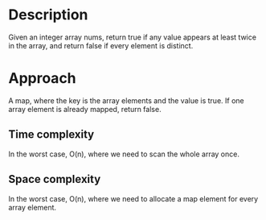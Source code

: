 # Description
Given an integer array nums, return true if any value appears at least twice in the array, and return false if every element is distinct.

# Approach
A map, where the key is the array elements and the value is true. If one array element is already mapped, return false.

## Time complexity
In the worst case, O(n), where we need to scan the whole array once.

## Space complexity
In the worst case, O(n), where we need to allocate a map element for every array element.
